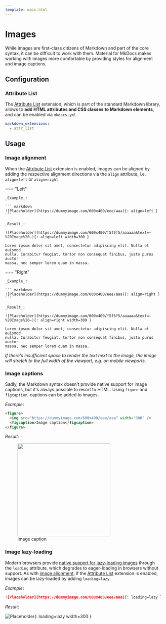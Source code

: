 ```yaml
---
template: main.html
---
```


# Images

While images are first-class citizens of Markdown and part of the core syntax, 
it can be difficult to work with them. Material for MkDocs makes working with 
images more comfortable by providing styles for alignment and image captions.

  [1]: https://www.markdownguide.org/basic-syntax/#images-1

## Configuration

### Attribute List

The [Attribute List][2] extension, which is part of the standard Markdown
library, allows to __add HTML attributes and CSS classes to Markdown elements__,
and can be enabled via `mkdocs.yml`

``` yaml
markdown_extensions:
  - attr_list
```

  [2]: https://python-markdown.github.io/extensions/attr_list/

## Usage

### Image alignment

When the [Attribute List][3] extension is enabled, images can be aligned by
adding the respective alignment directions via the `align` attribute, i.e.
`align=left` or `align=right`

=== "Left"

    _Example_:

    ``` markdown
    ![Placeholder](https://dummyimage.com/600x400/eee/aaa){: align=left }
    ```

    _Result_:

    ![Placeholder](https://dummyimage.com/600x400/f5f5f5/aaaaaa&text=–%20Image%20–){: align=left width=300 }

    Lorem ipsum dolor sit amet, consectetur adipiscing elit. Nulla et euismod
    nulla. Curabitur feugiat, tortor non consequat finibus, justo purus auctor
    massa, nec semper lorem quam in massa.

=== "Right"

    _Example_:

    ``` markdown
    ![Placeholder](https://dummyimage.com/600x400/eee/aaa){: align=right }
    ```

    _Result_:

    ![Placeholder](https://dummyimage.com/600x400/f5f5f5/aaaaaa&text=–%20Image%20–){: align=right width=300 }

    Lorem ipsum dolor sit amet, consectetur adipiscing elit. Nulla et euismod
    nulla. Curabitur feugiat, tortor non consequat finibus, justo purus auctor
    massa, nec semper lorem quam in massa.

_If there's insufficient space to render the text next to the image, the image
will stretch to the full width of the viewport, e.g. on mobile viewports._

  [3]: #attribute-list

### Image captions

Sadly, the Markdown syntax doesn't provide native support for image captions,
but it's always possible to resort to HTML. Using `figure` and `figcaption`, captions can be added to images.

_Example_:

```html
<figure>
  <img src="https://dummyimage.com/600x400/eee/aaa" width="300" />
  <figcaption>Image caption</figcaption>
</figure>
```

_Result_:

<figure>
  <img src="https://dummyimage.com/600x400/f5f5f5/aaaaaa&text=–%20Image%20–" width="300" />
  <figcaption>Image caption</figcaption>
</figure>

### Image lazy-loading

Modern browsers provide [native support for lazy-loading images][4] through the
`loading` attribute, which degrades to eager-loading in browsers without
support. As with [image alignment][5], if the [Attribute List][3] extension is
enabled, images can be lazy-loaded by adding `loading=lazy`.

_Example_:

``` markdown
![Placeholder](https://dummyimage.com/600x400/eee/aaa){: loading=lazy }
```

_Result_:

![Placeholder](https://dummyimage.com/600x400/f5f5f5/aaaaaa&text=–%20Image%20–){: loading=lazy width=300 }

  [4]: https://caniuse.com/#feat=loading-lazy-attr
  [5]: #image-alignment
